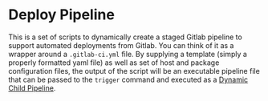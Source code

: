 # Deploy Pipeline

This is a set of scripts to dynamically create a staged Gitlab pipeline to support automated deployments from Gitlab.
You can think of it as a wrapper around a `.gitlab-ci.yml` file.  By supplying a template (simply a properly formatted 
yaml file) as well as set of host and package configuration files, the output of the script will be an executable pipeline
file that can be passed to the `trigger` command and executed as a [Dynamic Child Pipeline](https://docs.gitlab.com/ee/ci/parent_child_pipelines.html#dynamic-child-pipelines).
